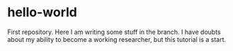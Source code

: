 # hello-world
First repository. 
Here I am writing some stuff in the branch. I have doubts about my ability to become a working researcher, but this tutorial is a start. 
